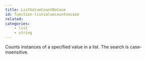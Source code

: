 ```yaml
---
title: ListValueCountNoCase
id: function-listvaluecountnocase
related:
categories:
    - list
    - string
---
```


Counts instances of a specified value in a list. The search is
case-insensitive.